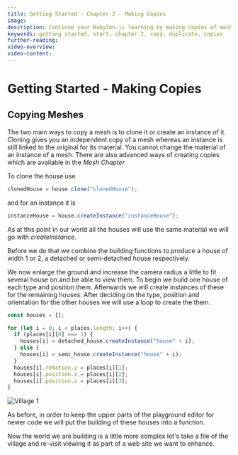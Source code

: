 ```yaml
---
title: Getting Started - Chapter 2 - Making Copies
image:
description: Continue your Babylon.js learning by making copies of meshes.
keywords: getting started, start, chapter 2, copy, duplicate, copies
further-reading:
video-overview:
video-content:
---
```


# Getting Started - Making Copies

## Copying Meshes

The two main ways to copy a mesh is to clone it or create an instance of it. Cloning gives you an independent copy of a mesh whereas an instance is still linked to the original for its material. You cannot change the material of an instance of a mesh. There are also advanced ways of creating copies which are available in the _Mesh Chapter_

To clone the house use

```javascript
clonedHouse = house.clone("clonedHouse");
```

and for an instance it is

```javascript
instanceHouse = house.createInstance("instanceHouse");
```

As at this point in our world all the houses will use the same material we will go with _createInstance_.

Before we do that we combine the building functions to produce a house of width 1 or 2, a detached or semi-detached house respectively.

<Playground id="#KBS9I5#77" title="Expanding the House Building Function" description="A playground expanding the house building function to accept a width of 1 or 2 for a detached or semi-detached house." image="/img/playgroundsAndNMEs/gettingStartedCopies1.jpg"/>

We now enlarge the ground and increase the camera radius a little to fit several house on and be able to view them.
To begin we build one house of each type and position them. Afterwards we will create instances of these for the remaining houses. After deciding on the type, position and orientation for the other houses we will use a loop to create the them.

```javascript
const houses = [];

for (let i = 0; i < places.length; i++) {
  if (places[i][0] === 1) {
    houses[i] = detached_house.createInstance("house" + i);
  } else {
    houses[i] = semi_house.createInstance("house" + i);
  }
  houses[i].rotation.y = places[i][1];
  houses[i].position.x = places[i][2];
  houses[i].position.z = places[i][3];
}
```

<Playground id="#KBS9I5#78" title="Creating Multiple House Instances" description="A playground demonstrating how to create instances of a 3D object." image="/img/playgroundsAndNMEs/gettingStartedCopies2.jpg"/>

![Village 1](/img/getstarted/village1.png)

As before, in order to keep the upper parts of the playground editor for newer code we will put the building of these houses into a function.

<Playground id="#KBS9I5#79" title="Wrapping Instances Into a Function" description="Wrapping the house instancing loop into a function." image="/img/playgroundsAndNMEs/gettingStartedCopies2.jpg"/>

Now the world we are building is a little more complex let's take a file of the village and re-visit viewing it as part of a web site we want to enhance.

<Playground id="#KBS9I5#80" title="Importing the Village as a .glb File" description="An example of how to load a .glb of the starting village into your scene." image="/img/playgroundsAndNMEs/gettingStartedCopies2.jpg"/>
